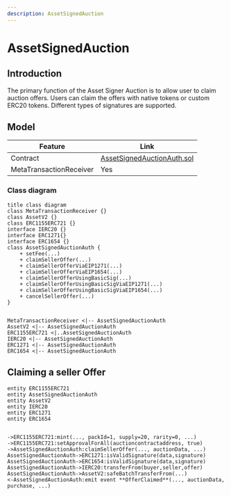 ```yaml
---
description: AssetSignedAuction
---
```


# AssetSignedAuction

## Introduction

The primary function of the Asset Signer Auction is to allow user to claim auction offers. Users can claim the offers with native tokens or custom ERC20 tokens. Different types of signatures are supported.

## Model

| Feature                 | Link                                                                                                                                              |
| ----------------------- | ------------------------------------------------------------------------------------------------------------------------------------------------- |
| Contract                | [AssetSignedAuctionAuth.sol](https://github.com/thesandboxgame/sandbox-smart-contracts/blob/master/src/solc_0.8/asset/AssetSignedAuctionAuth.sol) |
| MetaTransactionReceiver | Yes                                                                                                                                               |

### Class diagram

```plantuml
title class diagram
class MetaTransactionReceiver {}
class AssetV2 {}
class ERC1155ERC721 {}
interface IERC20 {}
interface ERC1271{}
interface ERC1654 {}
class AssetSignedAuctionAuth {
    + setFee(...)
    + claimSellerOffer(...)
    + claimSellerOfferViaEIP1271(...)
    + claimSellerOfferViaEIP1654(...)
    + claimSellerOfferUsingBasicSig(...)
    + claimSellerOfferUsingBasicSigViaEIP1271(...)
    + claimSellerOfferUsingBasicSigViaEIP1654(...)
    + cancelSellerOffer(...)
}


MetaTransactionReceiver <|-- AssetSignedAuctionAuth
AssetV2 <|-- AssetSignedAuctionAuth
ERC1155ERC721 <|..AssetSignedAuctionAuth
IERC20 <|-- AssetSignedAuctionAuth
ERC1271 <|-- AssetSignedAuctionAuth
ERC1654 <|-- AssetSignedAuctionAuth
```

## Claiming a seller Offer

```plantuml
entity ERC1155ERC721
entity AssetSignedAuctionAuth
entity AssetV2
entity IERC20
entity ERC1271
entity ERC1654


->ERC1155ERC721:mint(..., packId=1, supply=20, rarity=0, ...)
->ERC1155ERC721:setApprovalForAll(auctioncontractaddress, true)
->AssetSignedAuctionAuth:claimSellerOffer(..., auctionData, ...)
AssetSignedAuctionAuth->ERC1271:isValidSignature(data,signature)
AssetSignedAuctionAuth->ERC1654:isValidSignature(data,signature)
AssetSignedAuctionAuth->IERC20:transferFrom(buyer,seller,offer)
AssetSignedAuctionAuth->AssetV2:safeBatchTransferFrom(...)
<-AssetSignedAuctionAuth:emit event **OfferClaimed**(..., auctionData, purchase, ...)

```
